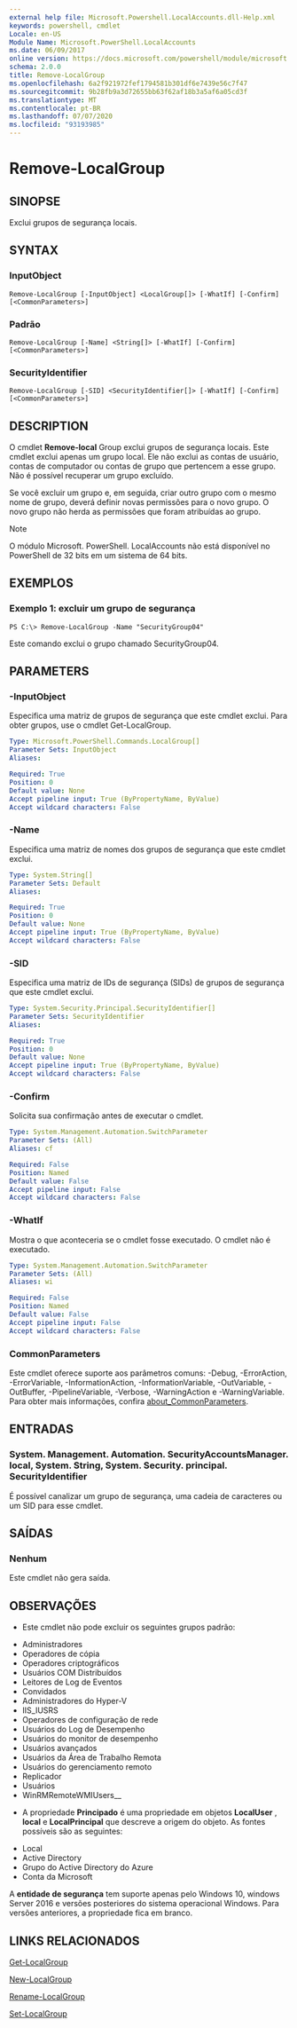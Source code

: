 ```yaml
---
external help file: Microsoft.Powershell.LocalAccounts.dll-Help.xml
keywords: powershell, cmdlet
Locale: en-US
Module Name: Microsoft.PowerShell.LocalAccounts
ms.date: 06/09/2017
online version: https://docs.microsoft.com/powershell/module/microsoft.powershell.localaccounts/remove-localgroup?view=powershell-5.1&WT.mc_id=ps-gethelp
schema: 2.0.0
title: Remove-LocalGroup
ms.openlocfilehash: 6a2f921972fef1794581b301df6e7439e56c7f47
ms.sourcegitcommit: 9b28fb9a3d72655bb63f62af18b3a5af6a05cd3f
ms.translationtype: MT
ms.contentlocale: pt-BR
ms.lasthandoff: 07/07/2020
ms.locfileid: "93193985"
---
```

# Remove-LocalGroup

## SINOPSE
Exclui grupos de segurança locais.

## SYNTAX

### InputObject

```
Remove-LocalGroup [-InputObject] <LocalGroup[]> [-WhatIf] [-Confirm] [<CommonParameters>]
```

### Padrão

```
Remove-LocalGroup [-Name] <String[]> [-WhatIf] [-Confirm] [<CommonParameters>]
```

### SecurityIdentifier

```
Remove-LocalGroup [-SID] <SecurityIdentifier[]> [-WhatIf] [-Confirm] [<CommonParameters>]
```

## DESCRIPTION
O cmdlet **Remove-local** Group exclui grupos de segurança locais.
Este cmdlet exclui apenas um grupo local.
Ele não exclui as contas de usuário, contas de computador ou contas de grupo que pertencem a esse grupo.
Não é possível recuperar um grupo excluído.

Se você excluir um grupo e, em seguida, criar outro grupo com o mesmo nome de grupo, deverá definir novas permissões para o novo grupo.
O novo grupo não herda as permissões que foram atribuídas ao grupo.

> [!NOTE]
> O módulo Microsoft. PowerShell. LocalAccounts não está disponível no PowerShell de 32 bits em um sistema de 64 bits.

## EXEMPLOS

### Exemplo 1: excluir um grupo de segurança

```
PS C:\> Remove-LocalGroup -Name "SecurityGroup04"
```

Este comando exclui o grupo chamado SecurityGroup04.

## PARAMETERS

### -InputObject
Especifica uma matriz de grupos de segurança que este cmdlet exclui.
Para obter grupos, use o cmdlet Get-LocalGroup.

```yaml
Type: Microsoft.PowerShell.Commands.LocalGroup[]
Parameter Sets: InputObject
Aliases:

Required: True
Position: 0
Default value: None
Accept pipeline input: True (ByPropertyName, ByValue)
Accept wildcard characters: False
```

### -Name
Especifica uma matriz de nomes dos grupos de segurança que este cmdlet exclui.

```yaml
Type: System.String[]
Parameter Sets: Default
Aliases:

Required: True
Position: 0
Default value: None
Accept pipeline input: True (ByPropertyName, ByValue)
Accept wildcard characters: False
```

### -SID
Especifica uma matriz de IDs de segurança (SIDs) de grupos de segurança que este cmdlet exclui.

```yaml
Type: System.Security.Principal.SecurityIdentifier[]
Parameter Sets: SecurityIdentifier
Aliases:

Required: True
Position: 0
Default value: None
Accept pipeline input: True (ByPropertyName, ByValue)
Accept wildcard characters: False
```

### -Confirm
Solicita sua confirmação antes de executar o cmdlet.

```yaml
Type: System.Management.Automation.SwitchParameter
Parameter Sets: (All)
Aliases: cf

Required: False
Position: Named
Default value: False
Accept pipeline input: False
Accept wildcard characters: False
```

### -WhatIf
Mostra o que aconteceria se o cmdlet fosse executado.
O cmdlet não é executado.

```yaml
Type: System.Management.Automation.SwitchParameter
Parameter Sets: (All)
Aliases: wi

Required: False
Position: Named
Default value: False
Accept pipeline input: False
Accept wildcard characters: False
```

### CommonParameters
Este cmdlet oferece suporte aos parâmetros comuns: -Debug, -ErrorAction, -ErrorVariable, -InformationAction, -InformationVariable, -OutVariable, -OutBuffer, -PipelineVariable, -Verbose, -WarningAction e -WarningVariable. Para obter mais informações, confira [about_CommonParameters](https://go.microsoft.com/fwlink/?LinkID=113216).

## ENTRADAS

### System. Management. Automation. SecurityAccountsManager. local, System. String, System. Security. principal. SecurityIdentifier
É possível canalizar um grupo de segurança, uma cadeia de caracteres ou um SID para esse cmdlet.

## SAÍDAS

### Nenhum
Este cmdlet não gera saída.

## OBSERVAÇÕES

* Este cmdlet não pode excluir os seguintes grupos padrão:

- Administradores
- Operadores de cópia
- Operadores criptográficos
- Usuários COM Distribuídos
- Leitores de Log de Eventos
- Convidados
- Administradores do Hyper-V
- IIS_IUSRS
- Operadores de configuração de rede
- Usuários do Log de Desempenho
- Usuários do monitor de desempenho
- Usuários avançados
- Usuários da Área de Trabalho Remota
- Usuários do gerenciamento remoto
- Replicador
- Usuários
- WinRMRemoteWMIUsers__

* A propriedade **Principado** é uma propriedade em objetos **LocalUser** , **local** e **LocalPrincipal** que descreve a origem do objeto. As fontes possíveis são as seguintes:

- Local
- Active Directory
- Grupo do Active Directory do Azure
- Conta da Microsoft

A **entidade de segurança** tem suporte apenas pelo Windows 10, windows Server 2016 e versões posteriores do sistema operacional Windows. Para versões anteriores, a propriedade fica em branco.

## LINKS RELACIONADOS

[Get-LocalGroup](Get-LocalGroup.md)

[New-LocalGroup](New-LocalGroup.md)

[Rename-LocalGroup](Rename-LocalGroup.md)

[Set-LocalGroup](Set-LocalGroup.md)
